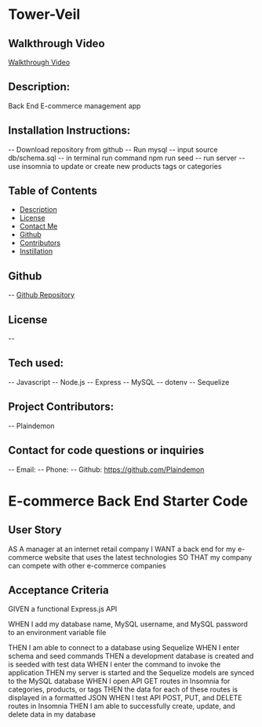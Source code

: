 
  # Tower-Veil 

  ## Walkthrough Video
  [Walkthrough Video](https://watch.screencastify.com/v/1vyPoAklhxgrVQfPPf5Gl)
  ## Description:
  Back End E-commerce management app

  ## Installation Instructions:
  -- Download repository from github 
  -- Run mysql 
  -- input source db/schema.sql
  -- in terminal run command npm run seed
  -- run server 
  -- use insomnia to update or create new products tags or categories

  ## Table of Contents
  - [Description](#description)
  - [License](#license)
  - [Contact Me](#contact)
  - [Github](#github)
  - [Contributors](#contribution)
  - [Instillation](#install)


  ## Github
  -- [Github Repository](https://github.com/Plaindemon/tower-veil)

  ## License
  -- 

  ## Tech used:
  -- Javascript
  -- Node.js
  -- Express
  -- MySQL
  -- dotenv
  -- Sequelize

  ## Project Contributors:
  -- Plaindemon

  ## Contact for code questions or inquiries
  -- Email: 
  -- Phone: 
  -- Github: https://github.com/Plaindemon


# E-commerce Back End Starter Code

## User Story
AS A manager at an internet retail company
I WANT a back end for my e-commerce website that uses the latest technologies
SO THAT my company can compete with other e-commerce companies
## Acceptance Criteria
GIVEN a functional Express.js API

WHEN I add my database name, MySQL username, and MySQL password to an environment variable file

THEN I am able to connect to a database using Sequelize
WHEN I enter schema and seed commands
THEN a development database is created and is seeded with test data
WHEN I enter the command to invoke the application
THEN my server is started and the Sequelize models are synced to the MySQL database
WHEN I open API GET routes in Insomnia for categories, products, or tags
THEN the data for each of these routes is displayed in a formatted JSON
WHEN I test API POST, PUT, and DELETE routes in Insomnia
THEN I am able to successfully create, update, and delete data in my database